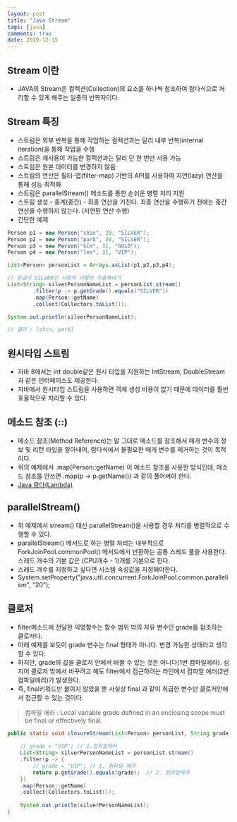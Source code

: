 ```yaml
---
layout: post
title: "Java Stream"
tags: [java]
comments: true
date: 2019-12-15
---
```


## Stream 이란
- JAVA의 Stream은 컬렉션(Collection)의 요소를 하나씩 참조하여 람다식으로 처리할 수 있게 해주는 일종의 반복자이다.

## Stream 특징
- 스트림은 외부 반복을 통해 작업하는 컬렉션과는 달리 내부 반복(internal iteration)을 통해 작업을 수행
- 스트림은 재사용이 가능한 컬렉션과는 달리 단 한 번만 사용 가능
- 스트림은 원본 데이터를 변경하지 않음
- 스트림의 연산은 필터-맵(filter-map) 기반의 API를 사용하여 지연(lazy) 연산을 통해 성능 최적화
- 스트림은 parallelStream() 메소드를 통한 손쉬운 병렬 처리 지원 
- 스트림 생성 - 중계(중간) - 최종 연산을 거친다. 최종 연산을 수행하기 전에는 중간 연산을 수행하지 않는다. (지연된 연산 수행)
- 간단한 예제 

```java
Person p1 = new Person("shin", 29, "SILVER");
Person p2 = new Person("park", 30, "SILVER");
Person p3 = new Person("kim", 31, "GOLD");
Person p4 = new Person("lee", 31, "VIP");

List<Person> personList = Arrays.asList(p1,p2,p3,p4);

// 등급이 SILVER인 사람의 이름만 추출해내기
List<String> silverPersonNameList = personList.stream()
        .filter(p -> p.getGrade().equals("SILVER"))
        .map(Person::getName)
        .collect(Collectors.toList());

System.out.println(silverPersonNameList);

// 결과 : [shin, park]
```

## 원시타입 스트림
- 자바 8에서는 int double같은 원시 타입을 지원하는 IntStream, DoubleStream과 같은 인터페이스도 제공한다.
- 자바에서 원시타입 스트림을 사용하면 객체 생성 비용이 없기 때문에 데이터를 훨씬 효율적으로 처리할 수 있다.

## 메소드 참조 (::)
- 메소드 참조(Method Reference)는 말 그대로 메소드를 참조해서 매개 변수의 정보 및 리턴 타입을 알아내어, 람다식에서 불필요한 매개 변수를 제거하는 것이 목적이다.
- 위의 예제에서 .map(Person::getName) 이 메소드 참조를 사용한 방식인데, 메소드 참조를 안쓰면 .map(p -> p.getName()) 과 같이 풀어써야 한다.
- [Java 람다(Lambda)](https://shinkwangwon.github.io/java-lambda/) 

## parallelStream()
- 위 예제에서 stream() 대신 parallelStream()을 사용할 경우 처리를 병렬적으로 수행할 수 있다.
- parallelStream() 메서드로 하는 병렬 처리는 내부적으로 ForkJoinPool.commonPool() 메서드에서 반환하는 공통 스레드 풀을 사용한다. 스레드 개수의 기본 값은 (CPU개수 - 1)개를 기본으로 한다.
- 스레드 개수를 지정하고 싶다면 시스템 속성값을 지정해야한다.
- System.setProperty("java.util.concurrent.ForkJoinPool.common.parallelism", "20");


## 클로저
- filter메소드에 전달한 익명함수는 함수 범위 밖의 자유 변수인 grade를 참조하는 클로저다. 
- 아래 예제를 보듯이 grade 변수는 final 형태가 아니다. 변경 가능한 상태라고 생각할 수 있다.
- 하지만, grade의 값을 클로저 안에서 바꿀 수 있는 것은 아니다(1번 컴파일에러). 심지어 클로저 밖에서 바꾸려고 해도 filter에서 접근하려는 라인에서 컴파일 에러(2번 컴파일에러)가 발생한다.
- 즉, final키워드만 붙이지 않았을 뿐 사실상 final 과 같이 취급한 변수만 클로저안에서 접근할 수 있는 것이다.
> 컴파일 에러 : Local variable grade defined in an enclosing scope must be final or effectively final.

```java
public static void closureStream(List<Person> personList, String grade) {
    
    // grade = "VIP"; // 2.컴파일에러
    List<String> silverPersonNameList = personList.stream()
    .filter(p -> {
        // grade = "VIP"; // 1. 컴파일 에러
        return p.getGrade().equals(grade);	// 2. 컴파일에러
    })
    .map(Person::getName)
    .collect(Collectors.toList());
    
    System.out.println(silverPersonNameList);
}
```